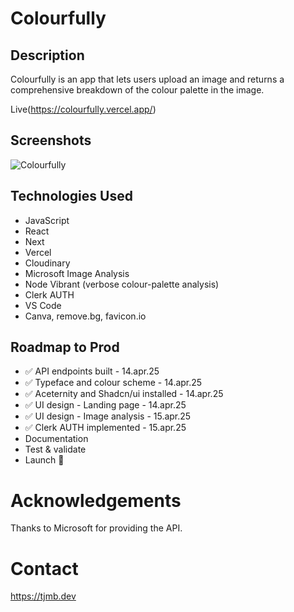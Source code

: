 
# Colourfully

## Description

Colourfully is an app that lets users upload an image and returns a comprehensive breakdown of the colour palette in the image.

Live(https://colourfully.vercel.app/)

## Screenshots

![Colourfully](https://i.postimg.cc/Y9Hn55DK/colourfully.png)

## Technologies Used

- JavaScript
- React
- Next
- Vercel
- Cloudinary
- Microsoft Image Analysis
- Node Vibrant (verbose colour-palette analysis)
- Clerk AUTH
- VS Code
- Canva, remove.bg, favicon.io

## Roadmap to Prod

- ✅ API endpoints built - 14.apr.25
- ✅ Typeface and colour scheme - 14.apr.25
- ✅ Aceternity and Shadcn/ui installed - 14.apr.25
- ✅ UI design - Landing page - 14.apr.25
- ✅ UI design - Image analysis - 15.apr.25
- ✅ Clerk AUTH implemented - 15.apr.25
- Documentation
- Test & validate
- Launch 🚀 


# Acknowledgements

Thanks to Microsoft for providing the API.

# Contact

https://tjmb.dev
